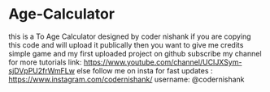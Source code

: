 # Age-Calculator

this is a To Age Calculator designed by coder nishank if you are copying this code and will upload it publically then you want to give me credits simple game and my first uploaded project on github subscribe my channel for more tutorials link: https://www.youtube.com/channel/UCIJXSym-sjDVpPU2frWmFLw else follow me on insta for fast updates : https://www.instagram.com/codernishank/ username: @codernishank
